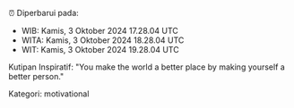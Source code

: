 ⏰ Diperbarui pada:
- WIB: Kamis, 3 Oktober 2024 17.28.04 UTC
- WITA: Kamis, 3 Oktober 2024 18.28.04 UTC
- WIT: Kamis, 3 Oktober 2024 19.28.04 UTC

Kutipan Inspiratif:
"You make the world a better place by making yourself a better person."


Kategori: motivational

